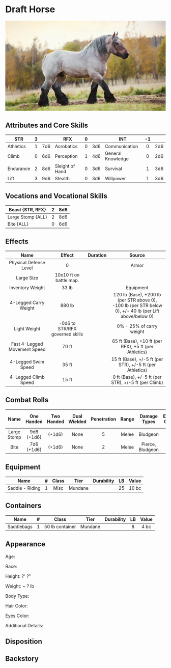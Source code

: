 # Draft Horse

![NotMyImage](DraftHorse.png)

## Attributes and Core Skills

| STR       | 3 |    | RFX             | 0 |    | INT               | -1 |    |
| --------- | :-: | :-: | --------------- | :-: | :-: | ----------------- | :-: | :-: |
| Athletics | 1 | 7d6 | Acrobatics      | 0 | 3d6 | Communication     | 0 | 2d6 |
| Climb     | 0 | 6d6 | Perception      | 1 | 4d6 | General Knowledge | 0 | 2d6 |
| Endurance | 2 | 8d6 | Sleight of Hand | 0 | 3d6 | Survival          | 1 | 3d6 |
| Lift      | 3 | 9d6 | Stealth         | 0 | 3d6 | Willpower         | 1 | 3d6 |

## Vocations and Vocational Skills

| Beast {STR, RFX}  | 2 | 8d6 |
| ----------------- | :-: | :-: |
| Large Stomp {ALL} | 2 | 8d6 |
| Bite {ALL}        | 0 | 6d6 |

## Effects

|             Name             |             Effect             | Duration |                                                    Source                                                    |
| :--------------------------: | :-----------------------------: | :------: | :-----------------------------------------------------------------------------------------------------------: |
|    Physical Defense Level    |                0                |          |                                                     Armor                                                     |
|          Large Size          |     10x10 ft on battle map.     |          |                                                                                                              |
|       Inventory Weight       |              33 lb              |          |                                                   Equipment                                                   |
|    4-Legged Carry Weight    |             880 lb             |          | 120 lb (Base), +200 lb (per STR above 0),<br />-100 lb (per STR below 0), +/- 40 lb (per Lift above/below 0) |
|         Light Weight         | -0d6 to STR/RFX governed skills |          |                                           0% - 25% of carry weight                                           |
| Fast 4-Legged Movement Speed |              70 ft              |          |                            65 ft (Base), +10 ft (per RFX), +5 ft (per Athletics)                            |
|     4-Legged Swim Speed     |              35 ft              |          |                           15 ft (Base), +/-5 ft (per STR), +/-5 ft (per Athletics)                           |
|     4-Legged Climb Speed     |              15 ft              |          |                              0 ft (Base), +/-5 ft (per STR), +/-5 ft (per Climb)                              |

## Combat Rolls

|    Name    | One<br />Handed | Two<br />Handed | Dual<br />Wielded | Penetration | Range | Damage<br />Types | Engageable<br />Opponents | Area Of<br />Effect | Resource<br />Class |
| :---------: | :-------------: | :-------------: | :---------------: | :---------: | :---: | :---------------: | :-----------------------: | :-----------------: | :-----------------: |
| Large Stomp | 9d6<br />(+1d6) |     (+1d6)     |       None       |      5      | Melee |     Bludgeon     |           Rapid           |        None        |        None        |
|    Bite    | 7d6<br />(+1d6) |     (+1d6)     |       None       |      2      | Melee | Pierce, Bludgeon |          Focused          |        None        |        None        |

## Equipment

| Name            | # | Class |  Tier  | Durability | LB | Value |
| --------------- | :-: | :---: | :-----: | :--------: | :-: | :---: |
| Saddle - Riding | 1 | Misc | Mundane |            | 25 | 10 bc |

## Containers

| Name       | # |      Class      |  Tier  | Durability | LB | Value |
| ---------- | :-: | :-------------: | :-----: | :--------: | :-: | :---: |
| Saddlebags | 1 | 50 lb container | Mundane |            | 8 | 4 bc |

## Appearance

Age:

Race:

Height: ?' ?"

Weight: ~ ? lb

Body Type:

Hair Color:

Eyes Color:

Additional Details:

## Disposition

## Backstory
